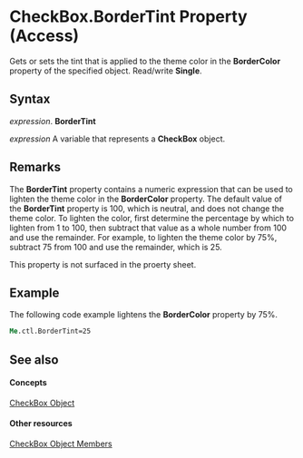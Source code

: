 
# CheckBox.BorderTint Property (Access)

Gets or sets the tint that is applied to the theme color in the  **BorderColor** property of the specified object. Read/write **Single**.


## Syntax

 _expression_. **BorderTint**

 _expression_ A variable that represents a **CheckBox** object.


## Remarks

The  **BorderTint** property contains a numeric expression that can be used to lighten the theme color in the **BorderColor** property. The default value of the **BorderTint** property is 100, which is neutral, and does not change the theme color. To lighten the color, first determine the percentage by which to lighten from 1 to 100, then subtract that value as a whole number from 100 and use the remainder. For example, to lighten the theme color by 75%, subtract 75 from 100 and use the remainder, which is 25.

This property is not surfaced in the proerty sheet.


## Example

The following code example lightens the  **BorderColor** property by 75%.


```vb
Me.ctl.BorderTint=25
```


## See also


#### Concepts


[CheckBox Object](63e75704-af4d-7b38-7b8b-04f7f17fa1ec.md)
#### Other resources


[CheckBox Object Members](aeefeae7-4053-ec23-80ef-1da1099f54f0.md)
